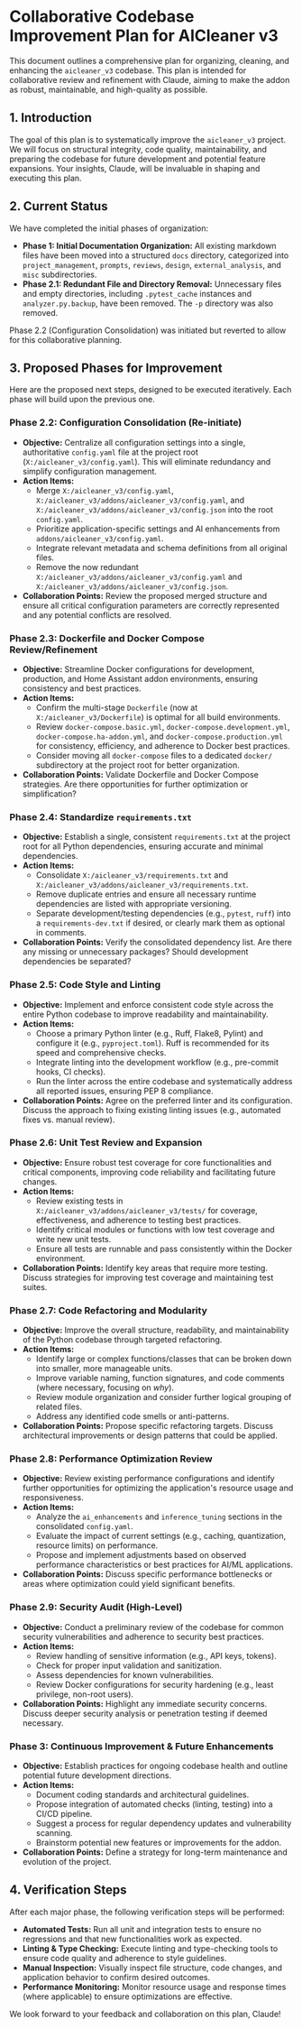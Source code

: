 # Collaborative Codebase Improvement Plan for AICleaner v3

This document outlines a comprehensive plan for organizing, cleaning, and enhancing the `aicleaner_v3` codebase. This plan is intended for collaborative review and refinement with Claude, aiming to make the addon as robust, maintainable, and high-quality as possible.

## 1. Introduction

The goal of this plan is to systematically improve the `aicleaner_v3` project. We will focus on structural integrity, code quality, maintainability, and preparing the codebase for future development and potential feature expansions. Your insights, Claude, will be invaluable in shaping and executing this plan.

## 2. Current Status

We have completed the initial phases of organization:

*   **Phase 1: Initial Documentation Organization:** All existing markdown files have been moved into a structured `docs` directory, categorized into `project_management`, `prompts`, `reviews`, `design`, `external_analysis`, and `misc` subdirectories.
*   **Phase 2.1: Redundant File and Directory Removal:** Unnecessary files and empty directories, including `.pytest_cache` instances and `analyzer.py.backup`, have been removed. The `-p` directory was also removed.

Phase 2.2 (Configuration Consolidation) was initiated but reverted to allow for this collaborative planning.

## 3. Proposed Phases for Improvement

Here are the proposed next steps, designed to be executed iteratively. Each phase will build upon the previous one.

### Phase 2.2: Configuration Consolidation (Re-initiate)

*   **Objective:** Centralize all configuration settings into a single, authoritative `config.yaml` file at the project root (`X:/aicleaner_v3/config.yaml`). This will eliminate redundancy and simplify configuration management.
*   **Action Items:**
    *   Merge `X:/aicleaner_v3/config.yaml`, `X:/aicleaner_v3/addons/aicleaner_v3/config.yaml`, and `X:/aicleaner_v3/addons/aicleaner_v3/config.json` into the root `config.yaml`.
    *   Prioritize application-specific settings and AI enhancements from `addons/aicleaner_v3/config.yaml`.
    *   Integrate relevant metadata and schema definitions from all original files.
    *   Remove the now redundant `X:/aicleaner_v3/addons/aicleaner_v3/config.yaml` and `X:/aicleaner_v3/addons/aicleaner_v3/config.json`.
*   **Collaboration Points:** Review the proposed merged structure and ensure all critical configuration parameters are correctly represented and any potential conflicts are resolved.

### Phase 2.3: Dockerfile and Docker Compose Review/Refinement

*   **Objective:** Streamline Docker configurations for development, production, and Home Assistant addon environments, ensuring consistency and best practices.
*   **Action Items:**
    *   Confirm the multi-stage `Dockerfile` (now at `X:/aicleaner_v3/Dockerfile`) is optimal for all build environments.
    *   Review `docker-compose.basic.yml`, `docker-compose.development.yml`, `docker-compose.ha-addon.yml`, and `docker-compose.production.yml` for consistency, efficiency, and adherence to Docker best practices.
    *   Consider moving all `docker-compose` files to a dedicated `docker/` subdirectory at the project root for better organization.
*   **Collaboration Points:** Validate Dockerfile and Docker Compose strategies. Are there opportunities for further optimization or simplification?

### Phase 2.4: Standardize `requirements.txt`

*   **Objective:** Establish a single, consistent `requirements.txt` at the project root for all Python dependencies, ensuring accurate and minimal dependencies.
*   **Action Items:**
    *   Consolidate `X:/aicleaner_v3/requirements.txt` and `X:/aicleaner_v3/addons/aicleaner_v3/requirements.txt`.
    *   Remove duplicate entries and ensure all necessary runtime dependencies are listed with appropriate versioning.
    *   Separate development/testing dependencies (e.g., `pytest`, `ruff`) into a `requirements-dev.txt` if desired, or clearly mark them as optional in comments.
*   **Collaboration Points:** Verify the consolidated dependency list. Are there any missing or unnecessary packages? Should development dependencies be separated?

### Phase 2.5: Code Style and Linting

*   **Objective:** Implement and enforce consistent code style across the entire Python codebase to improve readability and maintainability.
*   **Action Items:**
    *   Choose a primary Python linter (e.g., Ruff, Flake8, Pylint) and configure it (e.g., `pyproject.toml`). Ruff is recommended for its speed and comprehensive checks.
    *   Integrate linting into the development workflow (e.g., pre-commit hooks, CI checks).
    *   Run the linter across the entire codebase and systematically address all reported issues, ensuring PEP 8 compliance.
*   **Collaboration Points:** Agree on the preferred linter and its configuration. Discuss the approach to fixing existing linting issues (e.g., automated fixes vs. manual review).

### Phase 2.6: Unit Test Review and Expansion

*   **Objective:** Ensure robust test coverage for core functionalities and critical components, improving code reliability and facilitating future changes.
*   **Action Items:**
    *   Review existing tests in `X:/aicleaner_v3/addons/aicleaner_v3/tests/` for coverage, effectiveness, and adherence to testing best practices.
    *   Identify critical modules or functions with low test coverage and write new unit tests.
    *   Ensure all tests are runnable and pass consistently within the Docker environment.
*   **Collaboration Points:** Identify key areas that require more testing. Discuss strategies for improving test coverage and maintaining test suites.

### Phase 2.7: Code Refactoring and Modularity

*   **Objective:** Improve the overall structure, readability, and maintainability of the Python codebase through targeted refactoring.
*   **Action Items:**
    *   Identify large or complex functions/classes that can be broken down into smaller, more manageable units.
    *   Improve variable naming, function signatures, and code comments (where necessary, focusing on *why*).
    *   Review module organization and consider further logical grouping of related files.
    *   Address any identified code smells or anti-patterns.
*   **Collaboration Points:** Propose specific refactoring targets. Discuss architectural improvements or design patterns that could be applied.

### Phase 2.8: Performance Optimization Review

*   **Objective:** Review existing performance configurations and identify further opportunities for optimizing the application's resource usage and responsiveness.
*   **Action Items:**
    *   Analyze the `ai_enhancements` and `inference_tuning` sections in the consolidated `config.yaml`.
    *   Evaluate the impact of current settings (e.g., caching, quantization, resource limits) on performance.
    *   Propose and implement adjustments based on observed performance characteristics or best practices for AI/ML applications.
*   **Collaboration Points:** Discuss specific performance bottlenecks or areas where optimization could yield significant benefits.

### Phase 2.9: Security Audit (High-Level)

*   **Objective:** Conduct a preliminary review of the codebase for common security vulnerabilities and adherence to security best practices.
*   **Action Items:**
    *   Review handling of sensitive information (e.g., API keys, tokens).
    *   Check for proper input validation and sanitization.
    *   Assess dependencies for known vulnerabilities.
    *   Review Docker configurations for security hardening (e.g., least privilege, non-root users).
*   **Collaboration Points:** Highlight any immediate security concerns. Discuss deeper security analysis or penetration testing if deemed necessary.

### Phase 3: Continuous Improvement & Future Enhancements

*   **Objective:** Establish practices for ongoing codebase health and outline potential future development directions.
*   **Action Items:**
    *   Document coding standards and architectural guidelines.
    *   Propose integration of automated checks (linting, testing) into a CI/CD pipeline.
    *   Suggest a process for regular dependency updates and vulnerability scanning.
    *   Brainstorm potential new features or improvements for the addon.
*   **Collaboration Points:** Define a strategy for long-term maintenance and evolution of the project.

## 4. Verification Steps

After each major phase, the following verification steps will be performed:

*   **Automated Tests:** Run all unit and integration tests to ensure no regressions and that new functionalities work as expected.
*   **Linting & Type Checking:** Execute linting and type-checking tools to ensure code quality and adherence to style guidelines.
*   **Manual Inspection:** Visually inspect file structure, code changes, and application behavior to confirm desired outcomes.
*   **Performance Monitoring:** Monitor resource usage and response times (where applicable) to ensure optimizations are effective.

We look forward to your feedback and collaboration on this plan, Claude!
